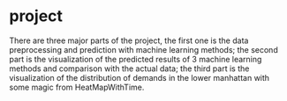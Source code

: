 # project
There are three major parts of the project, the first one is the data preprocessing and prediction with machine learning methods; the second part is the visualization of the predicted results of 3 machine learning methods and comparison with the actual data; the third part is the visualization of the distribution of demands in the lower manhattan with some magic from HeatMapWithTime.

